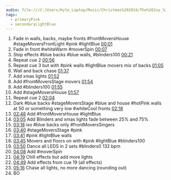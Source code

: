 ```yaml
---
audio: file:///C:/Users/Kyle_Laptop/Music/Christmas%202024/The%20Joy_%20Joy%20To%20The%20World-B.mp3
tags:
  - primaryPink
  - secondaryLightBlue
---
```


1. Fade in walls, backs, maybe fronts #frontMoversHouse #stageMoversFrontLight #pink #lightBlue  [00:01](file:///C:/Users/Kyle_Laptop/Music/Christmas%202024/The%20Joy_%20Joy%20To%20The%20World-B.mp3#t=1.67) 
2. Fade in front #whiteWarm  #moverSpin [00:07](file:///C:/Users/Kyle_Laptop/Music/Christmas%202024/The%20Joy_%20Joy%20To%20The%20World-B.mp3#t=7.13) 
3. Stop effects #blue  backs #blue walls, #blinders100 [00:21](file:///C:/Users/Kyle_Laptop/Music/Christmas%202024/The%20Joy_%20Joy%20To%20The%20World-B.mp3#t=21.00) 
4. Repeat cue 2 [00:56](file:///C:/Users/Kyle_Laptop/Music/Christmas%202024/The%20Joy_%20Joy%20To%20The%20World-B.mp3#t=56.49) 
5. Repeat cue 3 but with #pink  walls #lightBlue movers mix of backs [01:05](file:///C:/Users/Kyle_Laptop/Music/Christmas%202024/The%20Joy_%20Joy%20To%20The%20World-B.mp3#t=01:05.31) 
6. Wall and back chase [01:37](file:///C:/Users/Kyle_Laptop/Music/Christmas%202024/The%20Joy_%20Joy%20To%20The%20World-B.mp3#t=01:37.84) 
7. Add xmas lights [01:52](file:///C:/Users/Kyle_Laptop/Music/Christmas%202024/The%20Joy_%20Joy%20To%20The%20World-B.mp3#t=01:52.80) 
8. Add #frontMoversStage  movers [01:54](file:///C:/Users/Kyle_Laptop/Music/Christmas%202024/The%20Joy_%20Joy%20To%20The%20World-B.mp3#t=01:54.50) 
9. Add #blinders100 [01:55](file:///C:/Users/Kyle_Laptop/Music/Christmas%202024/The%20Joy_%20Joy%20To%20The%20World-B.mp3#t=01:55.93) 
10. Add #stageMoversHouse [01:57](file:///C:/Users/Kyle_Laptop/Music/Christmas%202024/The%20Joy_%20Joy%20To%20The%20World-B.mp3#t=01:57.75) 
11. Repeat cue 2 [02:04](file:///C:/Users/Kyle_Laptop/Music/Christmas%202024/The%20Joy_%20Joy%20To%20The%20World-B.mp3#t=02:04.88) 
12. Dark #blue backs #stageMoversStage #blue  and house #hotPink walls at 50 or something very low #whiteCool fronts [02:18](file:///C:/Users/Kyle_Laptop/Music/Christmas%202024/The%20Joy_%20Joy%20To%20The%20World-B.mp3#t=02:18.00) 
13. [02:48](file:///C:/Users/Kyle_Laptop/Music/Christmas%202024/The%20Joy_%20Joy%20To%20The%20World-B.mp3#t=02:48.77) Add #frontMoversHouse #lightBlue 
14. [03:05](file:///C:/Users/Kyle_Laptop/Music/Christmas%202024/The%20Joy_%20Joy%20To%20The%20World-B.mp3#t=03:05.86) Add Blinders and xmas lights fade between 25% and 75%
15. [03:18](file:///C:/Users/Kyle_Laptop/Music/Christmas%202024/The%20Joy_%20Joy%20To%20The%20World-B.mp3#t=03:18.36) iso #blue backs only #frontMoversSingers 
16. [03:40](file:///C:/Users/Kyle_Laptop/Music/Christmas%202024/The%20Joy_%20Joy%20To%20The%20World-B.mp3#t=03:40.92) #stageMoversStage #pink 
17. [03:41](file:///C:/Users/Kyle_Laptop/Music/Christmas%202024/The%20Joy_%20Joy%20To%20The%20World-B.mp3#t=03:41.68)  #pink #lightBlue walls
18. [03:45](file:///C:/Users/Kyle_Laptop/Music/Christmas%202024/The%20Joy_%20Joy%20To%20The%20World-B.mp3#t=03:45.19) Movers and floors on with #pink #lightBlue  #blinders100
19. [03:50](file:///C:/Users/Kyle_Laptop/Music/Christmas%202024/The%20Joy_%20Joy%20To%20The%20World-B.mp3#t=03:50.73) Dance all LEDS in 2 sets #blinders0 132 bpm
20. [04:08](file:///C:/Users/Kyle_Laptop/Music/Christmas%202024/The%20Joy_%20Joy%20To%20The%20World-B.mp3#t=04:08.97) Add #moverSpin
21. [04:19](file:///C:/Users/Kyle_Laptop/Music/Christmas%202024/The%20Joy_%20Joy%20To%20The%20World-B.mp3#t=04:19.82) Chill effects but add more lights 
22. [04:49](file:///C:/Users/Kyle_Laptop/Music/Christmas%202024/The%20Joy_%20Joy%20To%20The%20World-B.mp3#t=04:49.07) Add effects from cue 19 (all effects)
24. [05:16](file:///C:/Users/Kyle_Laptop/Music/Christmas%202024/The%20Joy_%20Joy%20To%20The%20World-B.mp3#t=05:16.79) Chase all lights, no more dancing (rounding out)
25. BO